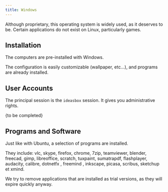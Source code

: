 ```yaml
---
title: Windows
---
```


Although proprietary, this operating system is widely used, as it deserves to be.  Certain applications do not exist on Linux, particularly games.

## Installation

The computers are pre-installed with Windows.  

The configuration is easily customizable (wallpaper, etc...), and programs are already installed.

## User Accounts

The principal session is the `ideasbox` session.  It gives you administrative rights.

{to be completed}

## Programs and Software

Just like with Ubuntu, a selection of programs are installed.

They include: vlc, skype, firefox, chrome, 7zip, teamviewer, blender, freecad, gimp, libreoffice, scratch, tuxpaint, sumatrapdf, flashplayer, audacity, calibre, dotnetfx , freemind , inkscape, picasa, scribus, sketchup et xmind.

We try to remove applications that are installed as trial versions, as they will expire quickly anyway.